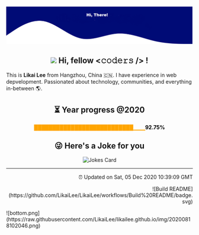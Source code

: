 
![](https://raw.githubusercontent.com/LikaiLee/likailee.github.io/img/20200818102030.png)
<h2 align="center"><strong><img src="https://media.giphy.com/media/hvRJCLFzcasrR4ia7z/giphy.gif" width="35px"> Hi, fellow <𝚌𝚘𝚍𝚎𝚛𝚜 /> !</strong></h2>
<p>
  This is <strong>Likai Lee</strong> from Hangzhou, China 🇨🇳. I have experience in web depvelopment.  Passionated about technology, communities, and everything in-between 🌎.
</p>

<h2 align="center"><strong>⏳  Year progress @2020</strong></h2>
<p align="center" style="color: orange">
    ███████████████████████████▁▁▁<b style="color: #000">92.75%</b>
</p>

<h2 align="center"><strong>😜 Here's a Joke for you</strong></h2>
<p align="center">
  <img src="https://readme-jokes.vercel.app/api?theme=vue" alt="Jokes Card" />
</p>

---

<p align="right">⏰ Updated on Sat, 05 Dec 2020 10:39:09 GMT</p>

<p align="right">![Build README](https://github.com/LikaiLee/LikaiLee/workflows/Build%20README/badge.svg)</p>
![bottom.png](https://raw.githubusercontent.com/LikaiLee/likailee.github.io/img/20200818102046.png)

